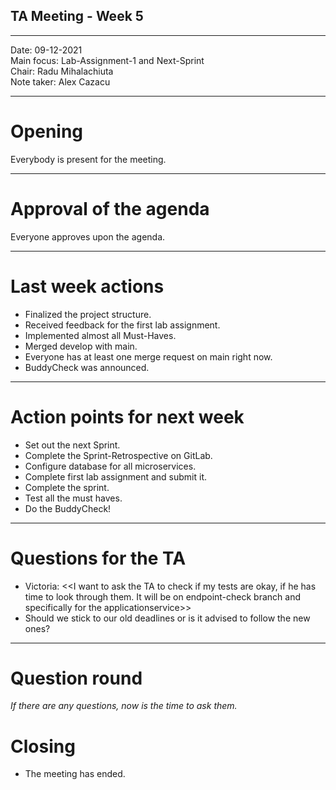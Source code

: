 ## TA Meeting - Week 5

---

Date:           09-12-2021\
Main focus:     Lab-Assignment-1 and Next-Sprint\
Chair:          Radu Mihalachiuta\
Note taker:     Alex Cazacu

---

# Opening
Everybody is present for the meeting.

---
# Approval of the agenda
Everyone approves upon the agenda.

---
# Last week actions
- Finalized the project structure.
- Received feedback for the first lab assignment.
- Implemented almost all Must-Haves.
- Merged develop with main.
- Everyone has at least one merge request on main right now.
- BuddyCheck was announced.

---
# Action points for next week
- Set out the next Sprint.
- Complete the Sprint-Retrospective on GitLab.
- Configure database for all microservices.
- Complete first lab assignment and submit it.
- Complete the sprint.
- Test all the must haves.
- Do the BuddyCheck!

---
# Questions for the TA
- Victoria: <<I want to ask the TA to check if my tests are okay, if he has time to look through them. 
It will be on endpoint-check branch and specifically for the applicationservice>>
- Should we stick to our old deadlines or is it advised to follow the new ones?
---
# Question round
*If there are any questions, now is the time to ask them.*

# Closing
- The meeting has ended.